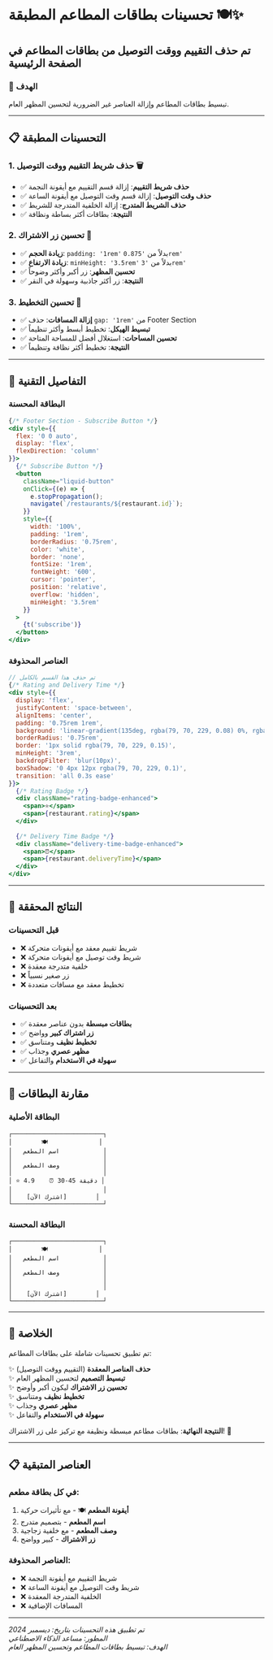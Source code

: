# تحسينات بطاقات المطاعم المطبقة 🍽️✨

## تم حذف التقييم ووقت التوصيل من بطاقات المطاعم في الصفحة الرئيسية

### 🎯 الهدف
تبسيط بطاقات المطاعم وإزالة العناصر غير الضرورية لتحسين المظهر العام.

---

## 📋 التحسينات المطبقة

### 1. حذف شريط التقييم ووقت التوصيل 🗑️
- ✅ **حذف شريط التقييم**: إزالة قسم التقييم مع أيقونة النجمة
- ✅ **حذف وقت التوصيل**: إزالة قسم وقت التوصيل مع أيقونة الساعة
- ✅ **حذف الشريط المتدرج**: إزالة الخلفية المتدرجة للشريط
- ✅ **النتيجة**: بطاقات أكثر بساطة ونظافة

### 2. تحسين زر الاشتراك 🔘
- ✅ **زيادة الحجم**: `padding: '1rem'` بدلاً من `'0.875rem'`
- ✅ **زيادة الارتفاع**: `minHeight: '3.5rem'` بدلاً من `'3rem'`
- ✅ **تحسين المظهر**: زر أكبر وأكثر وضوحاً
- ✅ **النتيجة**: زر أكثر جاذبية وسهولة في النقر

### 3. تحسين التخطيط 📐
- ✅ **إزالة المسافات**: حذف `gap: '1rem'` من Footer Section
- ✅ **تبسيط الهيكل**: تخطيط أبسط وأكثر تنظيماً
- ✅ **تحسين المساحات**: استغلال أفضل للمساحة المتاحة
- ✅ **النتيجة**: تخطيط أكثر نظافة وتنظيماً

---

## 🎨 التفاصيل التقنية

### البطاقة المحسنة
```jsx
{/* Footer Section - Subscribe Button */}
<div style={{ 
  flex: '0 0 auto',
  display: 'flex',
  flexDirection: 'column'
}}>
  {/* Subscribe Button */}
  <button 
    className="liquid-button"
    onClick={(e) => {
      e.stopPropagation();
      navigate(`/restaurants/${restaurant.id}`);
    }}
    style={{
      width: '100%',
      padding: '1rem',
      borderRadius: '0.75rem',
      color: 'white',
      border: 'none',
      fontSize: '1rem',
      fontWeight: '600',
      cursor: 'pointer',
      position: 'relative',
      overflow: 'hidden',
      minHeight: '3.5rem'
    }}
  >
    {t('subscribe')}
  </button>
</div>
```

### العناصر المحذوفة
```jsx
// تم حذف هذا القسم بالكامل
{/* Rating and Delivery Time */}
<div style={{ 
  display: 'flex', 
  justifyContent: 'space-between', 
  alignItems: 'center', 
  padding: '0.75rem 1rem',
  background: 'linear-gradient(135deg, rgba(79, 70, 229, 0.08) 0%, rgba(139, 92, 246, 0.08) 100%)',
  borderRadius: '0.75rem',
  border: '1px solid rgba(79, 70, 229, 0.15)',
  minHeight: '3rem',
  backdropFilter: 'blur(10px)',
  boxShadow: '0 4px 12px rgba(79, 70, 229, 0.1)',
  transition: 'all 0.3s ease'
}}>
  {/* Rating Badge */}
  <div className="rating-badge-enhanced">
    <span>⭐</span>
    <span>{restaurant.rating}</span>
  </div>
  
  {/* Delivery Time Badge */}
  <div className="delivery-time-badge-enhanced">
    <span>⏰</span>
    <span>{restaurant.deliveryTime}</span>
  </div>
</div>
```

---

## 🚀 النتائج المحققة

### قبل التحسينات
- ❌ شريط تقييم معقد مع أيقونات متحركة
- ❌ شريط وقت توصيل مع أيقونات متحركة
- ❌ خلفية متدرجة معقدة
- ❌ زر صغير نسبياً
- ❌ تخطيط معقد مع مسافات متعددة

### بعد التحسينات
- ✅ **بطاقات مبسطة** بدون عناصر معقدة
- ✅ **زر اشتراك كبير** وواضح
- ✅ **تخطيط نظيف** ومتناسق
- ✅ **مظهر عصري** وجذاب
- ✅ **سهولة في الاستخدام** والتفاعل

---

## 🎯 مقارنة البطاقات

### البطاقة الأصلية
```
┌─────────────────────────┐
│        🍽️              │
│   اسم المطعم            │
│                         │
│   وصف المطعم            │
│                         │
│ ⭐ 4.9    ⏰ 30-45 دقيقة │
│                         │
│    [اشترك الآن]        │
└─────────────────────────┘
```

### البطاقة المحسنة
```
┌─────────────────────────┐
│        🍽️              │
│   اسم المطعم            │
│                         │
│   وصف المطعم            │
│                         │
│                         │
│    [اشترك الآن]        │
└─────────────────────────┘
```

---

## 🎉 الخلاصة

تم تطبيق تحسينات شاملة على بطاقات المطاعم:

✨ **حذف العناصر المعقدة** (التقييم ووقت التوصيل)  
✨ **تبسيط التصميم** لتحسين المظهر العام  
✨ **تحسين زر الاشتراك** ليكون أكبر وأوضح  
✨ **تخطيط نظيف** ومتناسق  
✨ **مظهر عصري** وجذاب  
✨ **سهولة في الاستخدام** والتفاعل  

**النتيجة النهائية**: بطاقات مطاعم مبسطة ونظيفة مع تركيز على زر الاشتراك! 🎊

---

## 📋 العناصر المتبقية

### في كل بطاقة مطعم:
1. **أيقونة المطعم** 🍽️ - مع تأثيرات حركية
2. **اسم المطعم** - بتصميم متدرج
3. **وصف المطعم** - مع خلفية زجاجية
4. **زر الاشتراك** - كبير وواضح

### العناصر المحذوفة:
- ❌ شريط التقييم مع أيقونة النجمة
- ❌ شريط وقت التوصيل مع أيقونة الساعة
- ❌ الخلفية المتدرجة المعقدة
- ❌ المسافات الإضافية

---

*تم تطبيق هذه التحسينات بتاريخ: ديسمبر 2024*  
*المطور: مساعد الذكاء الاصطناعي*  
*الهدف: تبسيط بطاقات المطاعم وتحسين المظهر العام*

